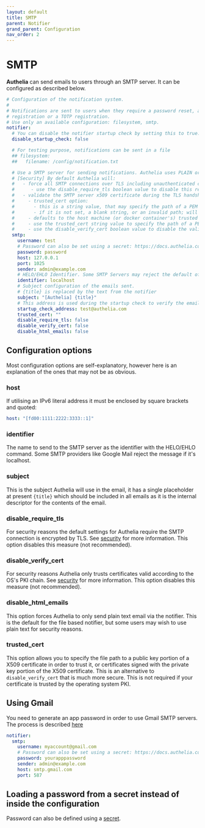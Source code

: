 ```yaml
---
layout: default
title: SMTP
parent: Notifier
grand_parent: Configuration
nav_order: 2
---
```


# SMTP

**Authelia** can send emails to users through an SMTP server.
It can be configured as described below.

```yaml
# Configuration of the notification system.
#
# Notifications are sent to users when they require a password reset, a u2f
# registration or a TOTP registration.
# Use only an available configuration: filesystem, smtp.
notifier:
  # You can disable the notifier startup check by setting this to true.
  disable_startup_check: false

  # For testing purpose, notifications can be sent in a file
  ## filesystem:
  ##   filename: /config/notification.txt

  # Use a SMTP server for sending notifications. Authelia uses PLAIN or LOGIN method to authenticate.
  # [Security] By default Authelia will:
  #   - force all SMTP connections over TLS including unauthenticated connections
  #      - use the disable_require_tls boolean value to disable this requirement (only works for unauthenticated connections)
  #   - validate the SMTP server x509 certificate during the TLS handshake against the hosts trusted certificates
  #     - trusted_cert option:
  #       - this is a string value, that may specify the path of a PEM format cert, it is completely optional
  #       - if it is not set, a blank string, or an invalid path; will still trust the host machine/containers cert store
  #     - defaults to the host machine (or docker container's) trusted certificate chain for validation
  #     - use the trusted_cert string value to specify the path of a PEM format public cert to trust in addition to the hosts trusted certificates
  #     - use the disable_verify_cert boolean value to disable the validation (prefer the trusted_cert option as it's more secure)
  smtp:
    username: test
    # Password can also be set using a secret: https://docs.authelia.com/configuration/secrets.html
    password: password
    host: 127.0.0.1
    port: 1025
    sender: admin@example.com
    # HELO/EHLO Identifier. Some SMTP Servers may reject the default of localhost.
    identifier: localhost
    # Subject configuration of the emails sent.
    # {title} is replaced by the text from the notifier
    subject: "[Authelia] {title}"
    # This address is used during the startup check to verify the email configuration is correct. It's not important what it is except if your email server only allows local delivery.
    startup_check_address: test@authelia.com
    trusted_cert: ""
    disable_require_tls: false
    disable_verify_cert: false
    disable_html_emails: false
```

## Configuration options

Most configuration options are self-explanatory, however here is an explanation of the ones that may not
be as obvious.

### host
If utilising an IPv6 literal address it must be enclosed by square brackets and quoted:
```yaml
host: "[fd00:1111:2222:3333::1]"
```

### identifier
The name to send to the SMTP server as the identifier with the HELO/EHLO command. Some SMTP providers like Google Mail
reject the message if it's localhost.

### subject
This is the subject Authelia will use in the email, it has a single placeholder at present `{title}` which should
be included in all emails as it is the internal descriptor for the contents of the email.

### disable_require_tls
For security reasons the default settings for Authelia require the SMTP connection is encrypted by TLS. See [security] for
more information. This option disables this measure (not recommended).

###  disable_verify_cert
For security reasons Authelia only trusts certificates valid according to the OS's PKI chain. See [security] for more information.
This option disables this measure (not recommended).

### disable_html_emails
This option forces Authelia to only send plain text email via the notifier. This is the default for the file based 
notifier, but some users may wish to use plain text for security reasons.

### trusted_cert
This option allows you to specify the file path to a public key portion of a X509 certificate in order to trust it, or 
certificates signed with the private key portion of the X509 certificate. This is an alternative to `disable_verify_cert`
that is much more secure. This is not required if your certificate is trusted by the operating system PKI. 

## Using Gmail

You need to generate an app password in order to use Gmail SMTP servers. The process is
described [here](https://support.google.com/accounts/answer/185833?hl=en)

```yaml
notifier:
  smtp:
    username: myaccount@gmail.com
    # Password can also be set using a secret: https://docs.authelia.com/configuration/secrets.html
    password: yourapppassword
    sender: admin@example.com
    host: smtp.gmail.com
    port: 587
```

## Loading a password from a secret instead of inside the configuration

Password can also be defined using a [secret](../secrets.md).

[security]: ../../security/measures.md#notifier-security-measures-smtp